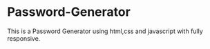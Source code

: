 # Password-Generator
This is a Password Generator using html,css and javascript with fully responsive.
